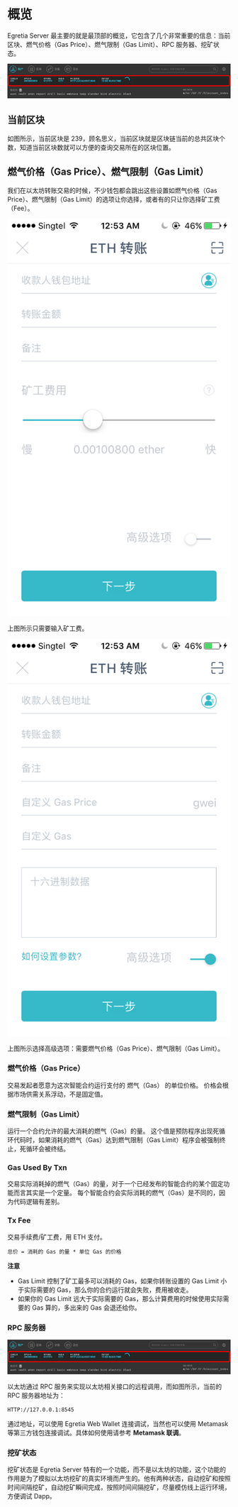 # 概览

Egretia Server 最主要的就是最顶部的概览，它包含了几个非常重要的信息：当前区块、燃气价格（Gas Price）、燃气限制（Gas Limit）、RPC 服务器、挖矿状态。

![](pic0-1.png)

## 当前区块

如图所示，当前区块是 239，顾名思义，当前区块就是区块链当前的总共区块个数，知道当前区块数就可以方便的查询交易所在的区块位置。

## 燃气价格（Gas Price）、燃气限制（Gas Limit）

我们在以太坊转账交易的时候，不少钱包都会跳出这些设置如燃气价格（Gas Price）、燃气限制（Gas Limit）的选项让你选择，或者有的只让你选择矿工费（Fee）。

![](pic0-2.png)

上图所示只需要输入矿工费。

![](pic0-3.png)

上图所示选择高级选项：需要燃气价格（Gas Price）、燃气限制（Gas Limit）。

### 燃气价格（Gas Price）

交易发起者愿意为这次智能合约运行支付的 燃气（Gas） 的单位价格。 价格会根据市场供需关系浮动，不是固定值。

### 燃气限制（Gas Limit）

运行一个合约允许的最大消耗的燃气（Gas）的量。 这个值是预防程序出现死循环代码时，如果消耗的燃气（Gas）达到燃气限制（Gas Limit）程序会被强制终止，死循环会被终结。

### Gas Used By Txn

交易实际消耗掉的燃气（Gas）的量，对于一个已经发布的智能合约的某个固定功能而言其实是一个定量。 每个智能合约会实际消耗的燃气（Gas）是不同的，因为代码逻辑有差别。

### Tx Fee

交易手续费/矿工费，用 ETH 支付。 

    总价 = 消耗的 Gas 的量 * 单位 Gas 的价格

**注意**

* Gas Limit 控制了矿工最多可以消耗的 Gas，如果你转账设置的 Gas Limit 小于实际需要的 Gas，那么你的合约运行就会失败，费用被收走。
* 如果你的 Gas Limit 远大于实际需要的 Gas，那么计算费用的时候使用实际需要的 Gas 算的，多出来的 Gas 会退还给你。

### RPC 服务器

![](pic0-1.png)

以太坊通过 RPC 服务来实现以太坊相关接口的远程调用，而如图所示，当前的 RPC 服务器地址为：

    HTTP://127.0.0.1:8545

通过地址，可以使用 Egretia Web Wallet 连接调试，当然也可以使用 Metamask 等第三方钱包连接调试。具体如何使用请参考 **Metamask 联调**。

### 挖矿状态

挖矿状态是 Egretia Server 特有的一个功能，而不是以太坊的功能，这个功能的作用是为了模拟以太坊挖矿的真实环境而产生的。他有两种状态，自动挖矿和按照时间间隔挖矿，自动挖矿瞬间完成，按照时间间隔挖矿，尽量模仿线上运行环境，方便调试 Dapp。
